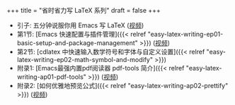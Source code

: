 +++
title = "省时省力写 LaTeX 系列"
draft = false
+++

-   引子: 五分钟说服你用 Emacs 写 LaTeX ([视频](https://www.bilibili.com/video/BV1Xk4y1a7Gp/))
-   第1节: [Emacs 快速配置与插件管理]({{< relref "easy-latex-writing-ep01-basic-setup-and-package-management" >}}) ([视频](https://www.bilibili.com/video/BV1nm4y117gn/))
-   第2节: [cdlatex 中快速输入数学符号和字体与自定义设置]({{< relref "easy-latex-writing-ep02-math-symbol-and-modify" >}})
-   附录1: [Emacs最强内置pdf阅读器 pdf-tools 简介]({{< relref "easy-latex-writing-ap01-pdf-tools" >}}) ([视频](https://www.bilibili.com/video/BV1pg4y1s7Z9/))
-   附录2: [如何优雅地预览公式]({{< relref "easy-latex-writing-ap02-prettify" >}}) ([视频](https://www.bilibili.com/video/BV1tv4y1V7xY/))
